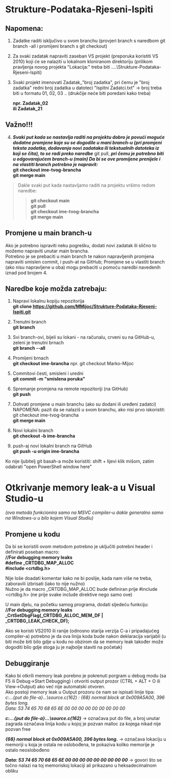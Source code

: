 # Strukture-Podataka-Rjeseni-Ispiti

## Napomena:
1. Zadatke raditi isključivo u svom branchu (provjeri branch s naredbom git branch -all i promijeni branch s git checkout)
2. Za svaki zadatak napraviti zaseban VS projekt (preporuka koristiti VS 2010) koji će se nalaziti u lokalnom kloniranom direktoriju (prilikom pravljenja novog projekta "Lokacija:" treba biti ....\Strukture-Podataka-Rjeseni-Ispiti\)
3. Svaki projekt imenovati Zadatak_"broj zadatka", pri čemu je "broj zadatka" redni broj zadatka u datoteci "Ispitni Zadatci.txt" -> broj treba biti u formatu 01, 02, 03 .. (drukčije neće biti poredani kako treba)

	 **npr. Zadatak_02**  
	 **ili Zadatak_21**  

## Važno!!!
4. ***Svaki put kada se nastavlja raditi na projektu dobro je povući moguće dodatne promjene koje su se dogodile u mani branch-u (pri promjeni teksta zadatka, dodavanja novi zadataka ili tekstualnih datoteka iz koji se čita), to se radi preko naredbe*** git pull, ***pri čemu je potrebno biti u odgovarajućem branch-u (main)  Da bi se ove promijene prenijele i na vlastiti branch potrebno je napravit:***  
	**git checkout ime-tvog-brancha**  
	 **git merge main**  
	 
>Dakle svaki put kada nastavljamo raditi na projektu vršimo redom naredbe:  
>>**git checkout main**  
>>**git pull**  
>>**git checkout ime-tvog-brancha**  
>>**git merge main** 


## Promjene u main branch-u
Ako je potrebno ispraviti neku pogrešku, dodati novi zadatak ili slično to možemo napraviti unutar main brancha.  
Potrebno je se prebaciti u main branch te nakon napravljenih promjena napraviti smislen commit, i push-at na GitHub;
Promjene se u vlastiti branch (ako nisu napravljene u oba) mogu prebaciti u pomoću naredbi navedenih iznad pod brojem 4.

## Naredbe koje možda zatrebaju:

1. Napravi lokalnu kopiju repozitorija  
**git clone https://github.com/MMijoc/Strukture-Podataka-Rjeseni-Ispiti.git**

2. Trenutni branch  
**git branch**

3. Svi branch-ovi, bijeli su lokani - na računalu, crveni su na GitHub-u, zeleni je trenutni brnach  
**git branch --all**

4. Promijeni brnach  
**git checkout ime-brancha**
npr. git checkout Marko-Mijoc

5. Commitovi česti, smisleni i uredni  
 **git commit -m "smislena poruka"**

6. Spremanje promjena na remote repozitoriji (na GitHub)  
**git push**

7. Dohvati promjene u main branchu (ako su dodani ili uređeni zadatci)
NAPOMENA: pazit da se nalaziš u svom branchu, ako nisi prvo iskoristit: git checkout ime-tvog-brancha  
 **git merge main**

8. Novi lokalni branch  
 **git checkout -b ime-brancha**
 
9. push-aj novi lokalni branch na GitHub  
 **git push -u origin ime-brancha**


Ko nije ljubitelj git basah-a može koristiti: shift + lijevi klik mišom, zatim odabrati "open PowerShell window here"




# Otkrivanje memory leak-a u Visual Studio-u
*(ova metoda funkcionira samo na MSVC compiler-u dakle generalno samo na Windows-u u bilo kojem Visual Studiu)*  
## Promjene u kodu
Da bi se koristili ovom metodom potrebno je uključiti potrebni header i definirati poseban macro:  
	  **//For debugging memory leaks**  
	  **#define _CRTDBG_MAP_ALLOC**  
	  **#include <crtdbg.h>**
	
Nije loše doadati komentar kako ne bi poslije, kada nam više ne treba, zaboravili izbrisati (iako to nije nužno)  
Nužno je da macro _CRTDBG_MAP_ALLOC bude definiran prije #include <crtdbg.h> (ne prije svake include direktive nego samo ove)  

U main djelu, na početku samog programa, dodati sljedeću funkciju:  
	  **//For debugging memory leaks**  
	  **_CrtSetDbgFlag(_CRTDBG_ALLOC_MEM_DF | _CRTDBG_LEAK_CHECK_DF);**  

Ako se koristi VS2010 ili ranije (odnosno starija verzija C-a i pripadajućeg compiler-a) potrebno je da ova linija koda bude nakon deklaracija varijabli (u biti može biti bilo gdje u kodu no obzirom da se memory leak također može dogoditi bilo gdje stoga ju je najbolje staviti na početak)  

## Debuggiranje
Kako bi otkrili memory leak porebno je pokrenuti porgram u debug modu (sa F5 ili Debug->Start Debugging) i otvoriti output prozor (CTRL + ALT + O ili View->Output) ako već nije automatski otvoren.  
Ako postoji memory leak u Output prozoru će nam se ispisati linije tipa:  
*c:\...{put do file-a}...\source.c(162) : {68} normal block at 0x009A5A00, 396 bytes long.*  
 *Data: <Stephen         > 53 74 65 70 68 65 6E 00 00 00 00 00 00 00 00 00*
	  
***c:\...{put do file-a}...\source.c(162)*** -> označava put do file, a broj unutar zagrada označava linija kodu u kojoj je pozvan malloc za kojega nikad nije pozvan free  

***{68} normal block at 0x009A5A00, 396 bytes long.*** -> označava lokaciju u memoriji u koja je ostala ne oslobođena, te pokaziva koliko memorije je ostalo neoslobođeno  

***Data: <Stephen         > 53 74 65 70 68 65 6E 00 00 00 00 00 00 00 00 00*** -> govori što se točno nalazi na toj memoriskoj lokaciji ali prikazano u heksadecimalnom obliku  
	

